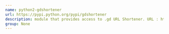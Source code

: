 ```yaml
---
name: python2-gdshortener
url: https://pypi.python.org/pypi/gdshortener
description: module that provides access to .gd URL Shortener. URL : https://pypi.python.org/pypi/gdshortener Groups : None
group: None
---
```


